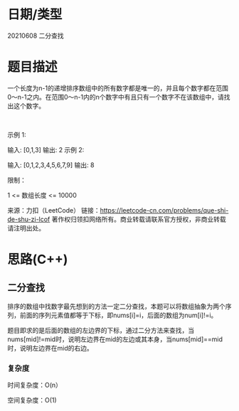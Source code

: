 
<!--
 * @Author: baisichen
 * @Date: 2021-05-10 10:20:04
 * @LastEditTime: 2021-06-08 11:11:14
 * @LastEditors: baisichen
 * @Description: 
-->
# 日期/类型
20210608 二分查找

# 题目描述
一个长度为n-1的递增排序数组中的所有数字都是唯一的，并且每个数字都在范围0～n-1之内。在范围0～n-1内的n个数字中有且只有一个数字不在该数组中，请找出这个数字。

 

示例 1:

输入: [0,1,3]
输出: 2
示例 2:

输入: [0,1,2,3,4,5,6,7,9]
输出: 8
 

限制：

1 <= 数组长度 <= 10000

来源：力扣（LeetCode）
链接：https://leetcode-cn.com/problems/que-shi-de-shu-zi-lcof
著作权归领扣网络所有。商业转载请联系官方授权，非商业转载请注明出处。

# 思路(C++)

## 二分查找

排序的数组中找数字最先想到的方法一定二分查找，本题可以将数组抽象为两个序列，前面的序列元素值都等于下标，即nums[i]=i，后面的数组为num[i]!=i。

题目即求的是后面的数组的左边界的下标，通过二分方法来查找，当nums[mid]!=mid时，说明左边界在mid的左边或其本身，当nums[mid]==mid时，说明左边界在mid的右边。

### 复杂度
时间复杂度：O(n）

空间复杂度：O(1)

